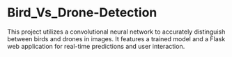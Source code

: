 # Bird_Vs_Drone-Detection
This project utilizes a convolutional neural network to accurately distinguish between birds and drones in images. It features a trained model and a Flask web application for real-time predictions and user interaction.
